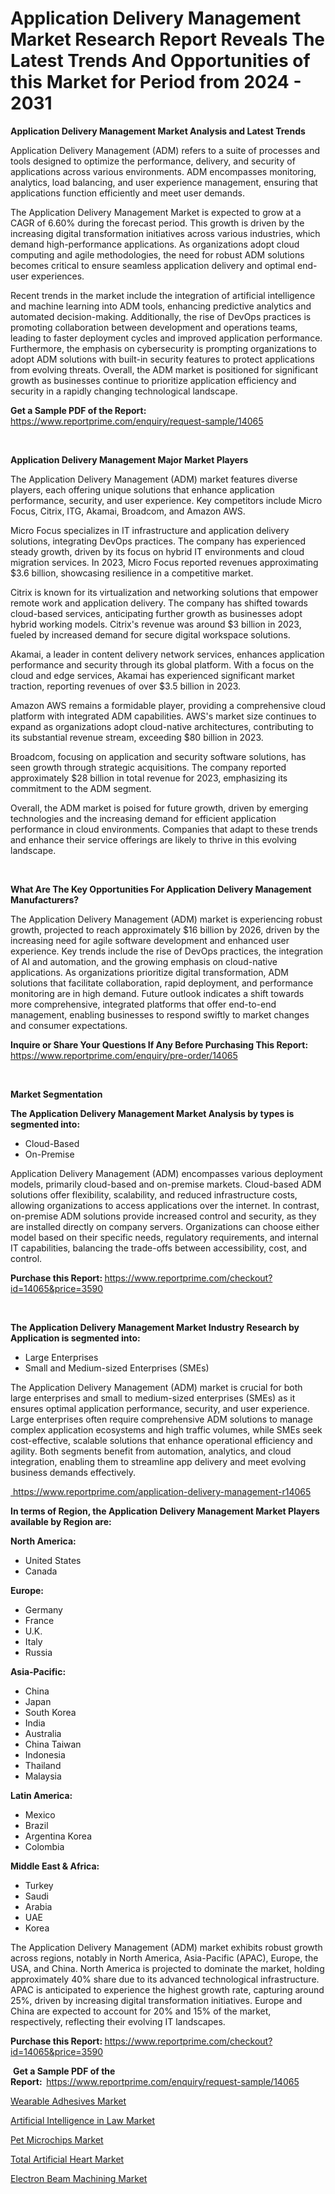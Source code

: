 <p><h1>Application Delivery Management Market Research Report Reveals The Latest Trends And Opportunities of this Market for Period from 2024 - 2031</h1></p><p><strong>Application Delivery Management Market Analysis and Latest Trends</strong></p>
<p><p>Application Delivery Management (ADM) refers to a suite of processes and tools designed to optimize the performance, delivery, and security of applications across various environments. ADM encompasses monitoring, analytics, load balancing, and user experience management, ensuring that applications function efficiently and meet user demands.</p><p>The Application Delivery Management Market is expected to grow at a CAGR of 6.60% during the forecast period. This growth is driven by the increasing digital transformation initiatives across various industries, which demand high-performance applications. As organizations adopt cloud computing and agile methodologies, the need for robust ADM solutions becomes critical to ensure seamless application delivery and optimal end-user experiences.</p><p>Recent trends in the market include the integration of artificial intelligence and machine learning into ADM tools, enhancing predictive analytics and automated decision-making. Additionally, the rise of DevOps practices is promoting collaboration between development and operations teams, leading to faster deployment cycles and improved application performance. Furthermore, the emphasis on cybersecurity is prompting organizations to adopt ADM solutions with built-in security features to protect applications from evolving threats. Overall, the ADM market is positioned for significant growth as businesses continue to prioritize application efficiency and security in a rapidly changing technological landscape.</p></p>
<p><strong>Get a Sample PDF of the Report:&nbsp;</strong> <a href="https://www.reportprime.com/enquiry/request-sample/14065?utm_campaign=1833&utm_medium=2&utm_source=Github&utm_content=ia&utm_term=25122024&utm_id=application-delivery-management">https://www.reportprime.com/enquiry/request-sample/14065</a></p>
<p>&nbsp;</p>
<p><strong>Application Delivery Management Major Market Players</strong></p>
<p><p>The Application Delivery Management (ADM) market features diverse players, each offering unique solutions that enhance application performance, security, and user experience. Key competitors include Micro Focus, Citrix, ITG, Akamai, Broadcom, and Amazon AWS.</p><p>Micro Focus specializes in IT infrastructure and application delivery solutions, integrating DevOps practices. The company has experienced steady growth, driven by its focus on hybrid IT environments and cloud migration services. In 2023, Micro Focus reported revenues approximating $3.6 billion, showcasing resilience in a competitive market.</p><p>Citrix is known for its virtualization and networking solutions that empower remote work and application delivery. The company has shifted towards cloud-based services, anticipating further growth as businesses adopt hybrid working models. Citrix's revenue was around $3 billion in 2023, fueled by increased demand for secure digital workspace solutions.</p><p>Akamai, a leader in content delivery network services, enhances application performance and security through its global platform. With a focus on the cloud and edge services, Akamai has experienced significant market traction, reporting revenues of over $3.5 billion in 2023.</p><p>Amazon AWS remains a formidable player, providing a comprehensive cloud platform with integrated ADM capabilities. AWS's market size continues to expand as organizations adopt cloud-native architectures, contributing to its substantial revenue stream, exceeding $80 billion in 2023.</p><p>Broadcom, focusing on application and security software solutions, has seen growth through strategic acquisitions. The company reported approximately $28 billion in total revenue for 2023, emphasizing its commitment to the ADM segment.</p><p>Overall, the ADM market is poised for future growth, driven by emerging technologies and the increasing demand for efficient application performance in cloud environments. Companies that adapt to these trends and enhance their service offerings are likely to thrive in this evolving landscape.</p></p>
<p>&nbsp;</p>
<p><strong>What Are The Key Opportunities For Application Delivery Management Manufacturers?</strong></p>
<p><p>The Application Delivery Management (ADM) market is experiencing robust growth, projected to reach approximately $16 billion by 2026, driven by the increasing need for agile software development and enhanced user experience. Key trends include the rise of DevOps practices, the integration of AI and automation, and the growing emphasis on cloud-native applications. As organizations prioritize digital transformation, ADM solutions that facilitate collaboration, rapid deployment, and performance monitoring are in high demand. Future outlook indicates a shift towards more comprehensive, integrated platforms that offer end-to-end management, enabling businesses to respond swiftly to market changes and consumer expectations.</p></p>
<p><strong>Inquire or Share Your Questions If Any Before Purchasing This Report:</strong> <a href="https://www.reportprime.com/enquiry/pre-order/14065?utm_campaign=1833&utm_medium=2&utm_source=Github&utm_content=ia&utm_term=25122024&utm_id=application-delivery-management">https://www.reportprime.com/enquiry/pre-order/14065</a></p>
<p>&nbsp;</p>
<p><strong>Market Segmentation</strong></p>
<p><strong>The Application Delivery Management Market Analysis by types is segmented into:</strong></p>
<p><ul><li>Cloud-Based</li><li>On-Premise</li></ul></p>
<p><p>Application Delivery Management (ADM) encompasses various deployment models, primarily cloud-based and on-premise markets. Cloud-based ADM solutions offer flexibility, scalability, and reduced infrastructure costs, allowing organizations to access applications over the internet. In contrast, on-premise ADM solutions provide increased control and security, as they are installed directly on company servers. Organizations can choose either model based on their specific needs, regulatory requirements, and internal IT capabilities, balancing the trade-offs between accessibility, cost, and control.</p></p>
<p><strong>Purchase this Report:&nbsp;</strong><a href="https://www.reportprime.com/checkout?id=14065&price=3590&utm_campaign=1833&utm_medium=2&utm_source=Github&utm_content=ia&utm_term=25122024&utm_id=application-delivery-management">https://www.reportprime.com/checkout?id=14065&price=3590</a></p>
<p>&nbsp;</p>
<p><strong>The Application Delivery Management Market Industry Research by Application is segmented into:</strong></p>
<p><ul><li>Large Enterprises</li><li>Small and Medium-sized Enterprises (SMEs)</li></ul></p>
<p><p>The Application Delivery Management (ADM) market is crucial for both large enterprises and small to medium-sized enterprises (SMEs) as it ensures optimal application performance, security, and user experience. Large enterprises often require comprehensive ADM solutions to manage complex application ecosystems and high traffic volumes, while SMEs seek cost-effective, scalable solutions that enhance operational efficiency and agility. Both segments benefit from automation, analytics, and cloud integration, enabling them to streamline app delivery and meet evolving business demands effectively.</p></p>
<p><a href="https://www.reportprime.com/application-delivery-management-r14065?utm_campaign=1833&utm_medium=2&utm_source=Github&utm_content=ia&utm_term=25122024&utm_id=application-delivery-management">&nbsp;https://www.reportprime.com/application-delivery-management-r14065</a></p>
<p><strong>In terms of Region, the Application Delivery Management Market Players available by Region are:</strong></p>
<p>
    <p> <strong> North America: </strong>
        <ul>
            <li>United States</li>
            <li>Canada</li>
        </ul>
        </p> 
    <p> <strong> Europe: </strong>
        <ul>
            <li>Germany</li>
            <li>France</li>
            <li>U.K.</li>
            <li>Italy</li>
            <li>Russia</li>
        </ul>
        </p> 
    <p> <strong> Asia-Pacific: </strong>
        <ul>
            <li>China</li>
            <li>Japan</li>
            <li>South Korea</li>
            <li>India</li>
            <li>Australia</li>
            <li>China Taiwan</li>
            <li>Indonesia</li>
            <li>Thailand</li>
            <li>Malaysia</li>
        </ul>
        </p> 
    <p> <strong> Latin America: </strong>
        <ul>
            <li>Mexico</li>
            <li>Brazil</li>
            <li>Argentina Korea</li>
            <li>Colombia</li>
        </ul>
        </p> 
    <p> <strong> Middle East & Africa: </strong>
        <ul>
            <li>Turkey</li>
            <li>Saudi</li>
            <li>Arabia</li>
            <li>UAE</li>
            <li>Korea</li>
        </ul>
    </p>
    </p>
<p><p>The Application Delivery Management (ADM) market exhibits robust growth across regions, notably in North America, Asia-Pacific (APAC), Europe, the USA, and China. North America is projected to dominate the market, holding approximately 40% share due to its advanced technological infrastructure. APAC is anticipated to experience the highest growth rate, capturing around 25%, driven by increasing digital transformation initiatives. Europe and China are expected to account for 20% and 15% of the market, respectively, reflecting their evolving IT landscapes.</p></p>
<p><strong>Purchase this Report: </strong><a href="https://www.reportprime.com/checkout?id=14065&price=3590&utm_campaign=1833&utm_medium=2&utm_source=Github&utm_content=ia&utm_term=25122024&utm_id=application-delivery-management">https://www.reportprime.com/checkout?id=14065&price=3590</a></p>
<p>&nbsp;<strong>Get a Sample PDF of the Report:&nbsp;&nbsp;</strong><a href="https://www.reportprime.com/enquiry/request-sample/14065?utm_campaign=1833&utm_medium=2&utm_source=Github&utm_content=ia&utm_term=25122024&utm_id=application-delivery-management">https://www.reportprime.com/enquiry/request-sample/14065</a></p>
<p><strong></strong></p>
<p><p><a href="https://www.linkedin.com/pulse/insights-wearable-adhesives-market-competitor-evaluation-projected-m0pyf?utm_campaign=1833&utm_medium=2&utm_source=Github&utm_content=ia&utm_term=25122024&utm_id=application-delivery-management">Wearable Adhesives Market</a></p><p><a href="https://github.com/FassouRP/Market-Research-Report-List-6/blob/main/artificial-intelligence-in-law-market.md?utm_campaign=1833&utm_medium=2&utm_source=Github&utm_content=ia&utm_term=25122024&utm_id=application-delivery-management">Artificial Intelligence in Law Market</a></p><p><a href="https://www.linkedin.com/pulse/market-dynamics-pet-microchips-projected-136-cagr-from-2024-pitrf?utm_campaign=1833&utm_medium=2&utm_source=Github&utm_content=ia&utm_term=25122024&utm_id=application-delivery-management">Pet Microchips Market</a></p><p><a href="https://www.linkedin.com/pulse/market-drivers-projections-total-artificial-heart-2024-2031-bx3if?utm_campaign=1833&utm_medium=2&utm_source=Github&utm_content=ia&utm_term=25122024&utm_id=application-delivery-management">Total Artificial Heart Market</a></p><p><a href="https://github.com/bogganbillie6969/Market-Research-Report-List-1/blob/main/electron-beam-machining-market.md?utm_campaign=1833&utm_medium=2&utm_source=Github&utm_content=ia&utm_term=25122024&utm_id=application-delivery-management">Electron Beam Machining Market</a></p></p>